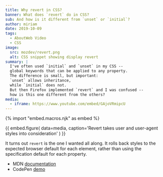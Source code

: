 ```yaml
---
title: Why revert in CSS?
banner: What does `revert` do in CSS?
sub: And how is it different from `unset` or `initial`?
author: miriam
date: 2019-10-09
tags:
  - AboutWeb Video
  - CSS
image:
  src: mozdev/revert.png
  alt: CSS snippet showing display revert
summary: |
  I've often used `initial` and `unset` in my CSS --
  global keywords that can be applied to any property.
  The difference is small, but important:
  `unset` allows inheritance,
  while `initial` does not.
  But then Firefox implemented `revert` and I was confused --
  how is this one different from the others?
media:
  - iframe: https://www.youtube.com/embed/GAjoVRmipcU
---
```


{% import "embed.macros.njk" as embed %}

{{ embed.figure(
  data=media,
  caption='Revert takes user and user-agent styles into consideration'
) }}

It turns out `revert` is the one I wanted all along.
It rolls back styles to the expected browser default for each element,
rather than using the specification default for each property.

- MDN [documentation](https://developer.mozilla.org/en-US/docs/Web/CSS/revert)
- CodePen [demo](https://codepen.io/miriamsuzanne/pen/WVjNZP)
